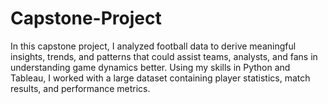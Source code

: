 # Capstone-Project
In this capstone project, I analyzed football data to derive meaningful insights, trends, and patterns that could assist teams, analysts, and fans in understanding game dynamics better. Using my skills in Python and Tableau, I worked with a large dataset containing player statistics, match results, and performance metrics.
